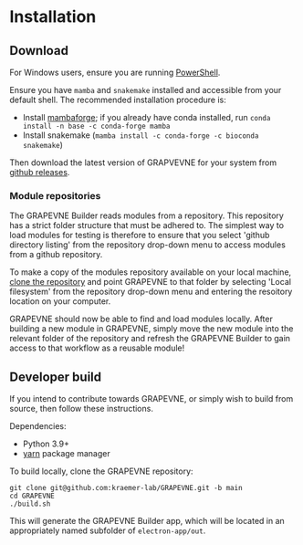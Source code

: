 # Installation

## Download

For Windows users, ensure you are running [PowerShell](https://learn.microsoft.com/en-us/powershell/).

Ensure you have `mamba` and `snakemake` installed and accessible from your
default shell. The recommended installation procedure is:
- Install [mambaforge](https://github.com/conda-forge/miniforge#mambaforge); if
you already have conda installed, run `conda install -n base -c conda-forge mamba`
- Install snakemake (`mamba install -c conda-forge -c bioconda snakemake`)

Then download the latest version of GRAPVEVNE for your system from
[github releases](https://github.com/kraemer-lab/GRAPEVNE/releases).

### Module repositories

The GRAPEVNE Builder reads modules from a repository. This repository
has a strict folder structure that must be adhered to. The simplest way to
load modules for testing is therefore to ensure that you select
'github directory listing' from the repository drop-down menu to access
modules from a github repository.

To make a copy of the modules repository available on your local machine, [clone
the repository](https://github.com/kraemer-lab/vneyard)
and point GRAPEVNE to that folder by selecting 'Local filesystem' from the
repository drop-down menu and entering the resoitory location on your computer.

GRAPEVNE should now be able to find and load modules locally. After building a
new module in GRAPEVNE, simply move the new module into the relevant folder of
the repository and refresh the GRAPEVNE Builder to gain access to that workflow
as a reusable module!

## Developer build

If you intend to contribute towards GRAPEVNE, or simply wish to build from
source, then follow these instructions.

Dependencies:

- Python 3.9+
- [yarn](https://yarnpkg.com/) package manager

To build locally, clone the GRAPEVNE repository:
```
git clone git@github.com:kraemer-lab/GRAPEVNE.git -b main
cd GRAPEVNE
./build.sh
```

This will generate the GRAPEVNE Builder app, which will be located in
an appropriately named subfolder of `electron-app/out`.
